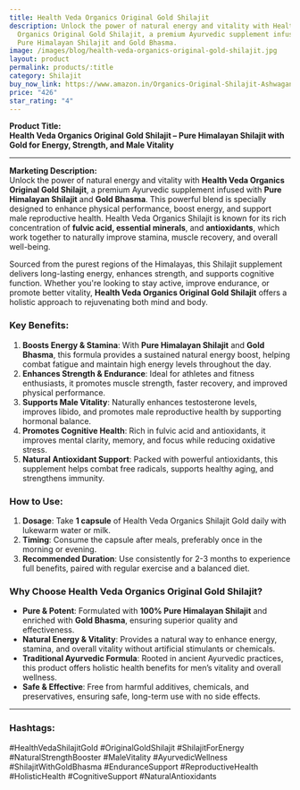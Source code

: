 ```yaml
---
title: Health Veda Organics Original Gold Shilajit
description: Unlock the power of natural energy and vitality with Health Veda
  Organics Original Gold Shilajit, a premium Ayurvedic supplement infused with
  Pure Himalayan Shilajit and Gold Bhasma.
image: /images/blog/health-veda-organics-original-gold-shilajit.jpg
layout: product
permalink: products/:title
category: Shilajit
buy_now_link: https://www.amazon.in/Organics-Original-Shilajit-Ashwagandha-Ayurvedic/dp/B0CCNVV1TR/ref=sr_1_35?crid=1YY2DLXEMCWUZ&tag=m0150-21
price: "426"
star_rating: "4"
---
```

**Product Title:**  
**Health Veda Organics Original Gold Shilajit – Pure Himalayan Shilajit with Gold for Energy, Strength, and Male Vitality**

---

**Marketing Description:**  
Unlock the power of natural energy and vitality with **Health Veda Organics Original Gold Shilajit**, a premium Ayurvedic supplement infused with **Pure Himalayan Shilajit** and **Gold Bhasma**. This powerful blend is specially designed to enhance physical performance, boost energy, and support male reproductive health. Health Veda Organics Shilajit is known for its rich concentration of **fulvic acid, essential minerals**, and **antioxidants**, which work together to naturally improve stamina, muscle recovery, and overall well-being.

Sourced from the purest regions of the Himalayas, this Shilajit supplement delivers long-lasting energy, enhances strength, and supports cognitive function. Whether you're looking to stay active, improve endurance, or promote better vitality, **Health Veda Organics Original Gold Shilajit** offers a holistic approach to rejuvenating both mind and body.

### **Key Benefits**:
1. **Boosts Energy & Stamina**: With **Pure Himalayan Shilajit** and **Gold Bhasma**, this formula provides a sustained natural energy boost, helping combat fatigue and maintain high energy levels throughout the day.
2. **Enhances Strength & Endurance**: Ideal for athletes and fitness enthusiasts, it promotes muscle strength, faster recovery, and improved physical performance.
3. **Supports Male Vitality**: Naturally enhances testosterone levels, improves libido, and promotes male reproductive health by supporting hormonal balance.
4. **Promotes Cognitive Health**: Rich in fulvic acid and antioxidants, it improves mental clarity, memory, and focus while reducing oxidative stress.
5. **Natural Antioxidant Support**: Packed with powerful antioxidants, this supplement helps combat free radicals, supports healthy aging, and strengthens immunity.

### **How to Use**:
1. **Dosage**: Take **1 capsule** of Health Veda Organics Shilajit Gold daily with lukewarm water or milk.
2. **Timing**: Consume the capsule after meals, preferably once in the morning or evening.
3. **Recommended Duration**: Use consistently for 2-3 months to experience full benefits, paired with regular exercise and a balanced diet.

### **Why Choose Health Veda Organics Original Gold Shilajit?**
- **Pure & Potent**: Formulated with **100% Pure Himalayan Shilajit** and enriched with **Gold Bhasma**, ensuring superior quality and effectiveness.
- **Natural Energy & Vitality**: Provides a natural way to enhance energy, stamina, and overall vitality without artificial stimulants or chemicals.
- **Traditional Ayurvedic Formula**: Rooted in ancient Ayurvedic practices, this product offers holistic health benefits for men’s vitality and overall wellness.
- **Safe & Effective**: Free from harmful additives, chemicals, and preservatives, ensuring safe, long-term use with no side effects.

---

### **Hashtags**:  
#HealthVedaShilajitGold #OriginalGoldShilajit #ShilajitForEnergy #NaturalStrengthBooster #MaleVitality #AyurvedicWellness #ShilajitWithGoldBhasma #EnduranceSupport #ReproductiveHealth #HolisticHealth #CognitiveSupport #NaturalAntioxidants
